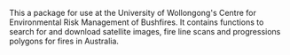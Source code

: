 This a package for use at the University of Wollongong's Centre for Environmental Risk Management of Bushfires. It contains functions to search for and download satellite images, fire line scans and progressions polygons for fires in Australia.

